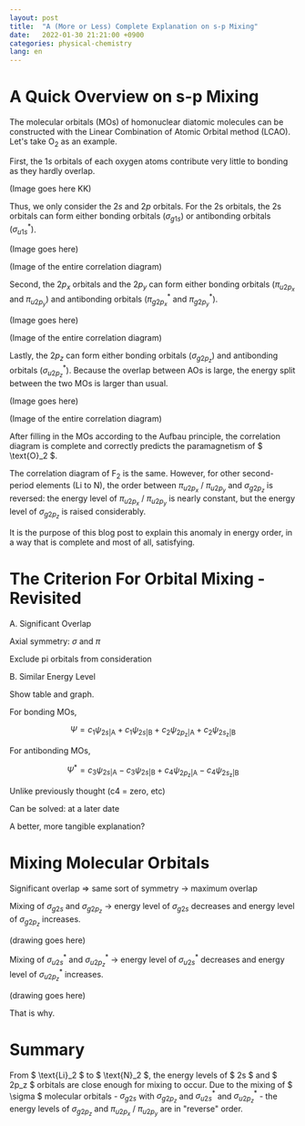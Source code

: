 ```yaml
---
layout: post
title:  "A (More or Less) Complete Explanation on s-p Mixing"
date:   2022-01-30 21:21:00 +0900
categories: physical-chemistry
lang: en
---
```


# A Quick Overview on s-p Mixing

The molecular orbitals (MOs) of homonuclear diatomic molecules can be constructed with the Linear Combination of Atomic Orbital method (LCAO). Let's take $\text{O}_2$ as an example.

First, the $1s$ orbitals of each oxygen atoms contribute very little to bonding as they hardly overlap.

(Image goes here KK)

Thus, we only consider the $2s$ and $2p$ orbitals. For the 2s orbitals, the 2s orbitals can form either bonding orbitals $(\sigma _{g1s})$ or antibonding orbitals $(\sigma _{u1s}^\ast)$.

(Image goes here)

(Image of the entire correlation diagram)

Second, the $2p_{x}$ orbitals and the $2p_{y}$ can form either bonding orbitals $(\pi_{u2p_{x}}$ and $\pi_{u2p_{y}})$ and antibonding orbitals $(\pi_{g2p_{x}} ^{\ast}$ and $\pi_{g2p_{y}} ^{\ast})$.

(Image goes here)

(Image of the entire correlation diagram)

Lastly, the $2p_z$ can form either bonding orbitals $(\sigma _{g2p_z})$ and antibonding orbitals $(\sigma _{u2p_z}^{\ast})$. Because the overlap between AOs is large, the energy split between the two MOs is larger than usual.

(Image goes here)

(Image of the entire correlation diagram)

After filling in the MOs according to the Aufbau principle, the correlation diagram is complete and correctly predicts the paramagnetism of $ \text{O}_2 $.

The correlation diagram of $\text{F}_2$ is the same. However, for other second-period elements $(\text{Li}$ to $\text{N})$, the order between $\pi _{u2p_x}$ / $\pi _{u2p_y}$ and $\sigma _{g2p_z}$ is reversed: the energy level of $\pi _{u2p_x}$ / $\pi _{u2p_y}$ is nearly constant, but the energy level of $\sigma _{g2p_z}$ is raised considerably.

It is the purpose of this blog post to explain this anomaly in energy order, in a way that is complete and most of all, satisfying.

# The Criterion For Orbital Mixing - Revisited

A. Significant Overlap

Axial symmetry: $\sigma$ and $\pi$

Exclude pi orbitals from consideration

B. Similar Energy Level

Show table and graph.

For bonding MOs,

$$\Psi = c_{1}\psi _{2s \vert \text{A}} + c_{1}\psi _{2s \vert \text{B}} + c_{2}\psi _{2p_{\text{z}} \vert \text{A}} + c_{2}\psi _{2s_{\text{z}} \vert \text{B}}$$

For antibonding MOs,

$$\Psi^{\ast} = c_{3}\psi _{2s \vert \text{A}} - c_{3}\psi _{2s \vert \text{B}} + c_{4}\psi _{2p_{\text{z}} \vert \text{A}} - c_{4}\psi _{2s_{\text{z}} \vert \text{B}}$$

Unlike previously thought (c4 = zero, etc)

Can be solved: at a later date

A better, more tangible explanation?

# Mixing Molecular Orbitals

Significant overlap => same sort of symmetry -> maximum overlap

Mixing of $\sigma _{g2s}$ and $\sigma _{g2p_z}$ -> energy level of $\sigma _{g2s}$ decreases and energy level of $\sigma _{g2p_z}$ increases.

(drawing goes here)

Mixing of $\sigma _{u2s}^{\ast}$ and $\sigma _{u2p_z}^{\ast}$ -> energy level of $\sigma _{u2s}^{\ast}$ decreases and energy level of $\sigma _{u2p_z}^{\ast}$ increases.

(drawing goes here)

That is why.

# Summary

From $ \text{Li}_2 $ to $ \text{N}_2 $, the energy levels of $ 2s $ and $ 2p_z $ orbitals are close enough for mixing to occur. Due to the mixing of $ \sigma $ molecular orbitals - $\sigma _{g2s}$ with $\sigma _{g2p_z}$ and $\sigma _{u2s}^{\ast}$ and $\sigma _{u2p_z}^{\ast}$ - the energy levels of $\sigma _{g2p_z}$ and $\pi _{u2p_x}$ / $\pi _{u2p_y}$ are in "reverse" order.